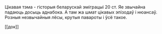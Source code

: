 Цікавая тэма - гісторыя беларускай эміграцыі 20 ст. Яе звычайна падаюць досыць аднабока. А там жа шмат цікавых эпізодаў і нюансаў. Розныя незвычайныя лёсы, крутыя павароты і ўсё такое.

[[док]]
